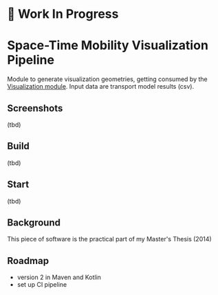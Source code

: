 # :construction_worker: Work In Progress

# Space-Time Mobility Visualization Pipeline

Module to generate visualization geometries, getting consumed by the [Visualization module](https://github.com/teeschke/space-time-mobility-vis). Input data are transport model results (csv).

## Screenshots

(tbd)

## Build

(tbd)

## Start

(tbd)

## Background

This piece of software is the practical part of my Master's Thesis (2014)

## Roadmap

- version 2 in Maven and Kotlin
- set up CI pipeline


